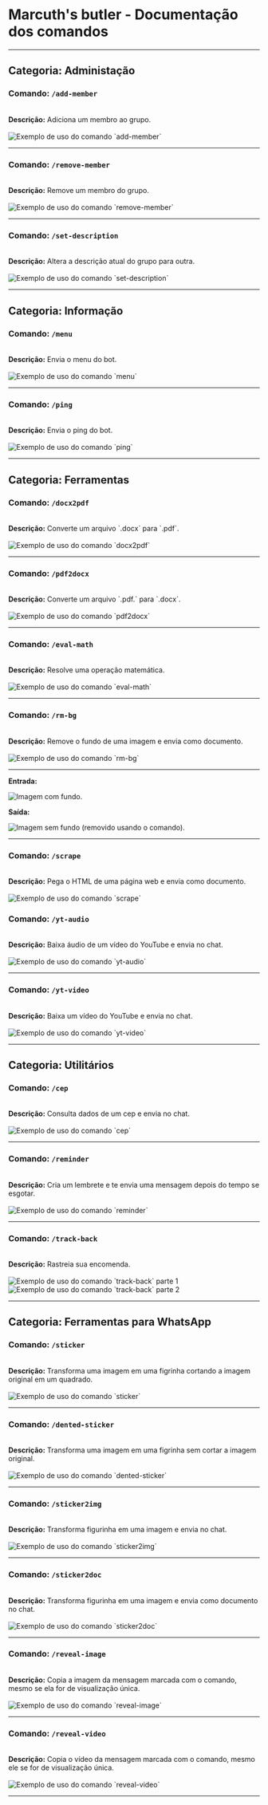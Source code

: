 # Marcuth's butler - Documentação dos comandos

<hr>

## Categoria: Administação

### Comando: `/add-member`
<br>
<b>Descrição:</b> Adiciona um membro ao grupo.
<br><br>
<img src="static/images/command-prints/add-member.png" alt="Exemplo de uso do comando `add-member`">

<hr>

### Comando: `/remove-member`
<br>
<b>Descrição:</b> Remove um membro do grupo.
<br><br>
<img src="static/images/command-prints/remove-member.png" alt="Exemplo de uso do comando `remove-member`">

<hr>

### Comando: `/set-description`
<br>
<b>Descrição:</b> Altera a descrição atual do grupo para outra.
<br><br>
<img src="static/images/command-prints/set-description.png" alt="Exemplo de uso do comando `set-description`">

<hr>

## Categoria: Informação

### Comando: `/menu`
<br>
<b>Descrição:</b> Envia o menu do bot.
<br><br>
<img src="static/images/command-prints/menu.png" alt="Exemplo de uso do comando `menu`">

<hr>

### Comando: `/ping`
<br>
<b>Descrição:</b> Envia o ping do bot.
<br><br>
<img src="static/images/command-prints/ping.png" alt="Exemplo de uso do comando `ping`">

<hr>

## Categoria: Ferramentas

### Comando: `/docx2pdf`
<br>
<b>Descrição:</b> Converte um arquivo `.docx` para `.pdf`.
<br><br>
<img src="static/images/command-prints/docx2pdf.png" alt="Exemplo de uso do comando `docx2pdf`">

<hr>

### Comando: `/pdf2docx`
<br>
<b>Descrição:</b> Converte um arquivo `.pdf.` para `.docx`.
<br><br>
<img src="static/images/command-prints/pdf2docx.png" alt="Exemplo de uso do comando `pdf2docx`">

<hr>

### Comando: `/eval-math`
<br>
<b>Descrição:</b> Resolve uma operação matemática.
<br><br>
<img src="static/images/command-prints/eval-math.png" alt="Exemplo de uso do comando `eval-math`">

<hr>

### Comando: `/rm-bg`
<br>
<b>Descrição:</b> Remove o fundo de uma imagem e envia como documento.
<br><br>
<img src="static/images/command-prints/rm-bg.png" alt="Exemplo de uso do comando `rm-bg`">

<hr>

<b>Entrada:</b><br>

<img src="static/images/outhers/img-with-bg.png" alt="Imagem com fundo.">

<b>Saída:</b><br>

<img src="static/images/outhers/img-without-bg.png" alt="Imagem sem fundo (removido usando o comando).">

<hr>

### Comando: `/scrape`
<br>
<b>Descrição:</b> Pega o HTML de uma página web e envia como documento.
<br><br>
<img src="static/images/command-prints/scrape.png" alt="Exemplo de uso do comando `scrape`">

### Comando: `/yt-audio`
<br>
<b>Descrição:</b> Baixa áudio de um vídeo do YouTube e envia no chat.
<br><br>
<img src="static/images/command-prints/yt-audio.png" alt="Exemplo de uso do comando `yt-audio`">

<hr>

### Comando: `/yt-video`
<br>
<b>Descrição:</b> Baixa um vídeo do YouTube e envia no chat.
<br><br>
<img src="static/images/command-prints/yt-video.png" alt="Exemplo de uso do comando `yt-video`">

<hr>

## Categoria: Utilitários

### Comando: `/cep`
<br>
<b>Descrição:</b> Consulta dados de um cep e envia no chat.
<br><br>
<img src="static/images/command-prints/cep.png" alt="Exemplo de uso do comando `cep`">

<hr>

### Comando: `/reminder`
<br>
<b>Descrição:</b> Cria um lembrete e te envia uma mensagem depois do tempo se esgotar.
<br><br>
<img src="static/images/command-prints/reminder.png" alt="Exemplo de uso do comando `reminder`">

<hr>

### Comando: `/track-back`
<br>
<b>Descrição:</b> Rastreia sua encomenda.
<br><br>
<img src="static/images/command-prints/track-back-part-1.png" alt="Exemplo de uso do comando `track-back` parte 1">
<br>
<img src="static/images/command-prints/track-back-part-2.png" alt="Exemplo de uso do comando `track-back` parte 2">

<hr>

## Categoria: Ferramentas para WhatsApp

### Comando: `/sticker`
<br>
<b>Descrição:</b> Transforma uma imagem em uma figrinha cortando a imagem original em um quadrado.
<br><br>
<img src="static/images/command-prints/sticker.png" alt="Exemplo de uso do comando `sticker`">

<hr>

### Comando: `/dented-sticker`
<br>
<b>Descrição:</b> Transforma uma imagem em uma figrinha sem cortar a imagem original.
<br><br>
<img src="static/images/command-prints/dented-sticker.png" alt="Exemplo de uso do comando `dented-sticker`">

<hr>

### Comando: `/sticker2img`
<br>
<b>Descrição:</b> Transforma figurinha em uma imagem e envia no chat.
<br><br>
<img src="static/images/command-prints/sticker2img.png" alt="Exemplo de uso do comando `sticker2img`">

<hr>

### Comando: `/sticker2doc`
<br>
<b>Descrição:</b> Transforma figurinha em uma imagem e envia como documento no chat.
<br><br>
<img src="static/images/command-prints/sticker2doc.png" alt="Exemplo de uso do comando `sticker2doc`">

<hr>

### Comando: `/reveal-image`
<br>
<b>Descrição:</b> Copia a imagem da mensagem marcada com o comando, mesmo se ela for de visualização única.
<br><br>
<img src="static/images/command-prints/reveal-image.png" alt="Exemplo de uso do comando `reveal-image`">

<hr>

### Comando: `/reveal-video`
<br>
<b>Descrição:</b> Copia o vídeo da mensagem marcada com o comando, mesmo ele se for de visualização única.
<br><br>
<img src="static/images/command-prints/reveal-video.png" alt="Exemplo de uso do comando `reveal-video`">

<hr>
